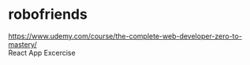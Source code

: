 # robofriends

https://www.udemy.com/course/the-complete-web-developer-zero-to-mastery/ <br>
React App Excercise
